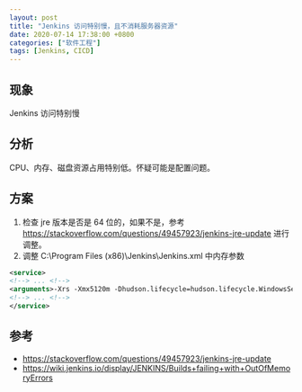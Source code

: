 ```yaml
---
layout: post
title: "Jenkins 访问特别慢，且不消耗服务器资源"
date: 2020-07-14 17:38:00 +0800
categories: ["软件工程"]
tags: [Jenkins, CICD]
---
```


## 现象

Jenkins 访问特别慢

## 分析

CPU、内存、磁盘资源占用特别低。怀疑可能是配置问题。

## 方案

1. 检查 jre 版本是否是 64 位的，如果不是，参考 <https://stackoverflow.com/questions/49457923/jenkins-jre-update> 进行调整。
1. 调整 C:\Program Files (x86)\Jenkins\Jenkins.xml 中内存参数

```xml
<service>
<!--> ... <!-->
<arguments>-Xrs -Xmx5120m -Dhudson.lifecycle=hudson.lifecycle.WindowsServiceLifecycle -jar "%BASE%\jenkins.war" --httpPort=8080 --webroot="%BASE%\war"</arguments>
<!--> ... <!-->
</service>
```

## 参考

- <https://stackoverflow.com/questions/49457923/jenkins-jre-update>
- <https://wiki.jenkins.io/display/JENKINS/Builds+failing+with+OutOfMemoryErrors>
